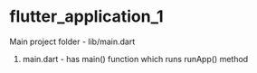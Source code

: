 # flutter_application_1

Main project folder - lib/main.dart

1. main.dart - has main() function which runs runApp() method
